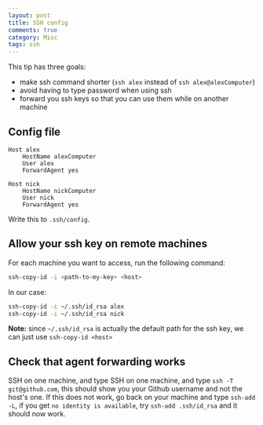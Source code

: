 ```yaml
---
layout: post
title: SSH config
comments: true
category: Misc
tags: ssh
---
```


This tip has three goals:
- make ssh command shorter (`ssh alex` instead of `ssh alex@alexComputer`)
- avoid having to type password when using ssh
- forward you ssh keys so that you can use them while on another machine

## Config file

```
Host alex
    HostName alexComputer
    User alex
    ForwardAgent yes

Host nick
    HostName nickComputer
    User nick
    ForwardAgent yes
```

Write this to `.ssh/config`.


## Allow your ssh key on remote machines

For each machine you want to access, run the following command:

```bash
ssh-copy-id -i <path-to-my-key> <host>
```


In our case:

```bash
ssh-copy-id -i ~/.ssh/id_rsa alex
ssh-copy-id -i ~/.ssh/id_rsa nick
```

**Note:** since `~/.ssh/id_rsa` is actually the default path for the ssh key, we can just use `ssh-copy-id <host>`

## Check that agent forwarding works

SSH on one machine, and type SSH on one machine, and type `ssh -T git@github.com`, this should show you 
your Github username and not the host's one.
If this does not work, go back on your machine and type `ssh-add -L`, if you get `no identity is available`, try 
`ssh-add .ssh/id_rsa` and it should now work.
